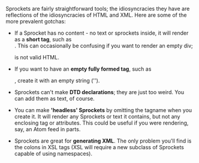 Sprockets are fairly straightforward tools; the idiosyncracies they have are reflections of the idiosyncracies of HTML and XML. Here are some of the more prevalent gotchas:

  * If a Sprocket has no content - no text or sprockets inside, it will render as a **short tag**, such as <br />. This can occasionally be confusing if you want to render an empty div; <div /> is not valid HTML.

  * If you want to have an **empty fully formed tag**, such as <div></div>, create it with an empty string ('').

  * Sprockets can't make **DTD declarations**; they are just too weird. You can add them as text, of course.

  * You can make **'headless' Sprockets** by omitting the tagname when you create it. It will render any Sprockets or text it contains, but not any enclosing tag or attributes. This could be useful if you were rendering, say, an Atom feed in parts.

  * Sprockets are great for **generating XML**. The only problem you'll find is the colons in XSL tags (XSL will require a new subclass of Sprockets capable of using namespaces).
